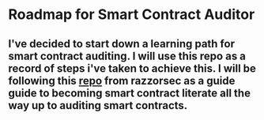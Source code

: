 # Roadmap for Smart Contract Auditor

## I've decided to start down a learning path for smart contract auditing. I will use this repo as a record of steps i've taken to achieve this. I will be following this [repo](https://github.com/razzorsec/AuditorsRoadmap) from razzorsec as a guide guide to becoming smart contract literate all the way up to auditing smart contracts.





